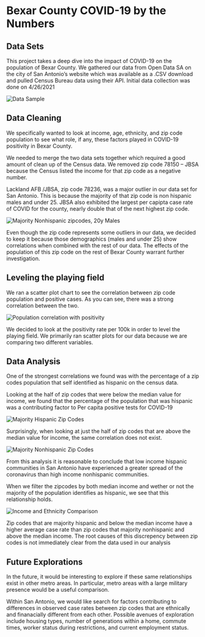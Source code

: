 #  Bexar County COVID-19 by the Numbers

## Data Sets
This project takes a deep dive into the impact of COVID-19 on the population of Bexar County.  We gathered our data from Open Data SA on the city of San Antonio’s website which was available as a .CSV download and pulled Census Bureau data using their API. Initial data collection was done on 4/26/2021

![Data Sample](https://github.com/bakerv/COVID19/blob/main/Images/DataSample.PNG)

## Data Cleaning
We specifically wanted to look at income, age, ethnicity, and zip code population to see what role, if any, these factors played in COVID-19 positivity in Bexar County.

We needed to merge the two data sets together which required a good amount of clean up of the Census data.  We removed zip code 78150 – JBSA because the Census listed the income for that zip code as a negative number.  

Lackland AFB /JBSA, zip code 78236, was a major outlier in our data set for San Antonio. This is because the majority of that zip code is non hispanic males and under 25. JBSA also exhibited the largest per capipta case rate of COVID for the county, nearly double that of the next highest zip code.

![Majority Nonhispanic zipcodes, 20y Males](https://github.com/bakerv/COVID19/blob/main/Images/Nonhispanic20yoMales.png)


Even though the zip code represents some outliers in our data, we decided to keep it because those demographics (males and under 25) show correlations when combined with the rest of our data. The effects of the population of this zip code on the rest of Bexar County warrant further investigation.


## Leveling the playing field

We ran a scatter plot chart to see the correlation between zip code population and positive cases.  As you can see, there was a strong correlation between the two. 

![Population correlation with positivity](https://github.com/bakerv/COVID19/blob/main/Images/Pos_Pop.png)

We decided to look at the positivity rate per 100k in order to level the playing field. We primarily ran scatter plots for our data because we are comparing two different variables. 

## Data Analysis
One of the strongest correlations we found was with the percentage of a zip codes population that self identified as hispanic on the census data.

 Looking at the half of zip codes that were below the median value for income, we found that the percentage of the population that was hispanic was a contributing factor to Per capita positive tests for COVID-19

![Majority Hispanic Zip Codes](https://github.com/bakerv/COVID19/blob/main/Images/BelowMedianIncomeHispanic.png)

Surprisingly, when looking at just the half of zip codes that are above the median value for income, the same correlation does not exist.

![Majority Nonhispanic Zip Codes](https://github.com/bakerv/COVID19/blob/main/Images/AboveMedianIncomeHispanic.png)


From this analysis it is reasonable to conclude that low income hispanic communities in San Antonio have experienced a greater spread of the coronavirus than high income nonhispanic communities.

When we filter the zipcodes by both median income and wether or not the majority of the population identifies as hispanic, we see that this relationship holds.

![Income and Ethnicity Comparison](https://github.com/bakerv/COVID19/blob/main/Images/IncomeEthnicityFilteredBoxplot.png)


Zip codes that are majority hispanic and below the median income have a higher average case rate than zip codes that majority nonhispanic and above the median income. The root causes of this discrepency between zip codes is not immediately clear from the data used in our analysis

## Future Explorations

In the future, it would be interesting to explore if these same relationships exist in other metro areas. In particular, metro areas with a large military presence would be a useful comparison.

Within San Antonio, we would like search for factors contributing to differences in observed case rates between zip codes that are ethnically and finanacially different from each other. Possible avenues of exploration include housing types, number of generations within a home, commute times, worker status during restrictions, and current employment status.
